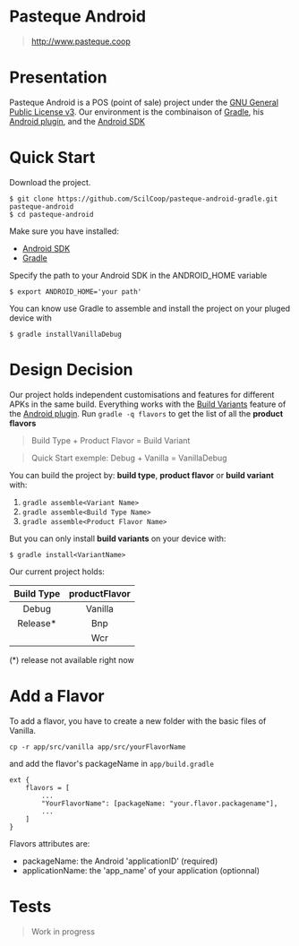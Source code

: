 # Pasteque Android
> http://www.pasteque.coop

Presentation
============
Pasteque Android is a POS (point of sale) project under the [GNU General Public License v3][gnu].
Our environment is the combinaison of [Gradle], his [Android plugin][plugin], and the [Android SDK][android]

Quick Start
===========
Download the project.

```
$ git clone https://github.com/ScilCoop/pasteque-android-gradle.git pasteque-android
$ cd pasteque-android
```

Make sure you have installed:
* [Android SDK][android]
* [Gradle]

Specify the path to your Android SDK in the ANDROID_HOME variable

`$ export ANDROID_HOME='your path'`

You can know use Gradle to assemble and install the project on your pluged device with

`$ gradle installVanillaDebug`

Design Decision
===============

Our project holds independent customisations and features for different APKs in the same build.
Everything works with the [Build Variants][flavor] feature of the [Android plugin][plugin]. Run `gradle -q flavors` to get the list of all the **product flavors**

> Build Type + Product Flavor = Build Variant

> Quick Start exemple: Debug + Vanilla = VanillaDebug

You can build the project by: **build type**, **product flavor** or **build variant** with:

1. `gradle assemble<Variant Name>`
2. `gradle assemble<Build Type Name>`
3. `gradle assemble<Product Flavor Name>`

But you can only install **build variants** on your device with:

`$ gradle install<VariantName>`

Our current project holds:

| Build Type | productFlavor |
|:----------:|:-------------:|
|    Debug   |    Vanilla    |
|   Release* |      Bnp      |
|            |      Wcr      |

(*) release not available right now

Add a Flavor
==========
To add a flavor, you have to create a new folder with the basic files of Vanilla.

```
cp -r app/src/vanilla app/src/yourFlavorName
```
and add the flavor's packageName in `app/build.gradle`

```
ext {
	flavors = [
		...
		"YourFlavorName": [packageName: "your.flavor.packagename"],
		...
    ]
}
```

Flavors attributes are:
* packageName: the Android 'applicationID' (required)
* applicationName: the 'app_name' of your application  (optionnal)

Tests
=====
> Work in progress


[build]: http://tools.android.com/tech-docs/new-build-system/user-guide#TOC-Building-and-Tasks
[flavor]: http://tools.android.com/tech-docs/new-build-system/user-guide#TOC-Build-Variants
[plugin]: http://tools.android.com/tech-docs/new-build-system/user-guide
[android]: https://developer.android.com/sdk/index.html
[gradle]: http://gradle.org/getting-started-android/
[gnu]: http://www.gnu.org/licenses/gpl-3.0.en.html
